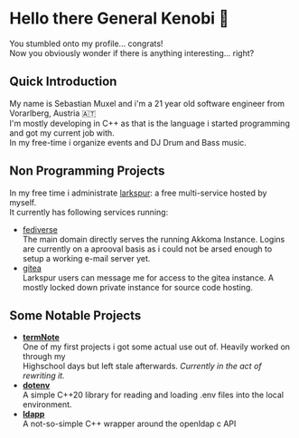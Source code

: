 # Hello there General Kenobi 👋

You stumbled onto my profile... congrats!  
Now you obviously wonder if there is anything interesting... right?  

## Quick Introduction

My name is Sebastian Muxel and i'm a 21 year old software engineer from Vorarlberg, Austria 🇦🇹  
I'm mostly developing in C++ as that is the language i started programming and got my current job with.  
In my free-time i organize events and DJ Drum and Bass music.

## Non Programming Projects

In my free time i administrate [larkspur](https://larkspur.one): a free multi-service hosted by myself.  
It currently has following services running:  

- [fediverse](https://larkspur.one)  
    The main domain directly serves the running Akkoma Instance. Logins are currently on a aprooval basis as i could not be arsed enough to setup a working e-mail server yet.
- [gitea](https://git.larkspur.one)  
    Larkspur users can message me for access to the gitea instance. A mostly locked down private instance for source code hosting.


## Some Notable Projects
- [**termNote**](https://github.com/muxelplexer/termNote)  
    One of my first projects i got some actual use out of. Heavily worked on through my  
    Highschool days but left stale afterwards. *Currently in the act of rewriting it.*  
- [**dotenv**](https://github.com/muxelplexer/dotenv)  
    A simple C++20 library for reading and loading .env files into the local environment.  
- [**ldapp**](https://git.larkspur.one/muxelplexer/ldapp)  
    A not-so-simple C++ wrapper around the openldap c API  
